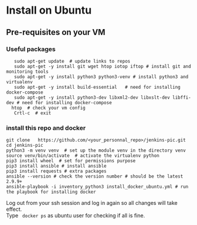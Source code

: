# Install on Ubuntu

## Pre-requisites on your VM
### Useful packages  
```shell script 
   sudo apt-get update  # update links to repos
   sudo apt-get -y install git wget htop iotop iftop # install git and monitoring tools
   sudo apt-get -y install python3 python3-venv # install python3 and virtualenv
   sudo apt-get -y install build-essential   # need for installing docker-compose
   sudo apt-get -y install python3-dev libxml2-dev libxslt-dev libffi-dev # need for installing docker-compose
  htop  # check your vm config
   Crtl-c  # exit 
``` 
### install this repo and docker    
```shell script
git clone   https://github.com/<your_personnal_repo>/jenkins-pic.git
cd jenkins-pic 
python3 -m venv venv  # set up the module venv in the directory venv
source venv/bin/activate  # activate the virtualenv python
pip3 install wheel  # set for permissions purpose
pip3 install ansible # install ansible 
pip3 install requests # extra packages
ansible --version # check the version number # should be the latest 2.9.9+ 
ansible-playbook -i inventory_python3 install_docker_ubuntu.yml # run the playbook for installing docker
```
Log out from your ssh session and log in again so all changes will take effect.  
Type ``` docker ps``` as ubuntu user for checking if all is fine.   
 
 